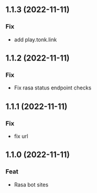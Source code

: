 ## 1.1.3 (2022-11-11)

### Fix

- add play.tonk.link

## 1.1.2 (2022-11-11)

### Fix

- Fix rasa status endpoint checks

## 1.1.1 (2022-11-11)

### Fix

- fix url

## 1.1.0 (2022-11-11)

### Feat

- Rasa bot sites
